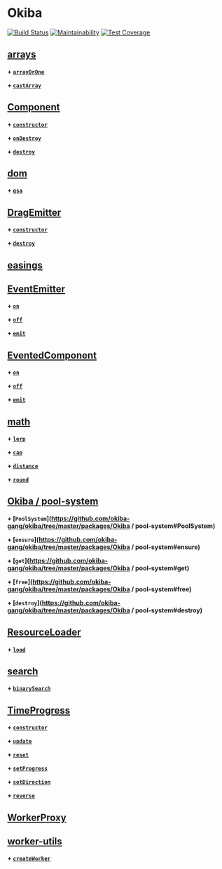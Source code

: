 # Okiba


[![Build Status](https://semaphoreci.com/api/v1/okiba-gang/okiba/branches/master/shields_badge.svg)](https://semaphoreci.com/okiba-gang/okiba)
[![Maintainability](https://api.codeclimate.com/v1/badges/29a8700f940f1019e52e/maintainability)](https://codeclimate.com/github/okiba-gang/okiba/maintainability)
[![Test Coverage](https://api.codeclimate.com/v1/badges/29a8700f940f1019e52e/test_coverage)](https://codeclimate.com/github/okiba-gang/okiba/test_coverage)



## [arrays]()

  
  
**\+ [`arrayOrOne`](https://github.com/okiba-gang/okiba/tree/master/packages/arrays#arrayOrOne)**
  
**\+ [`castArray`](https://github.com/okiba-gang/okiba/tree/master/packages/arrays#castArray)**
  
  

## [Component]()

  
  
**\+ [`constructor`](https://github.com/okiba-gang/okiba/tree/master/packages/Component#Component)**
  
**\+ [`onDestroy`](https://github.com/okiba-gang/okiba/tree/master/packages/Component#onDestroy)**
  
**\+ [`destroy`](https://github.com/okiba-gang/okiba/tree/master/packages/Component#destroy)**
  
  

## [dom]()

  
  
**\+ [`qsa`](https://github.com/okiba-gang/okiba/tree/master/packages/dom#qsa)**
  
  

## [DragEmitter]()

  
  
**\+ [`constructor`](https://github.com/okiba-gang/okiba/tree/master/packages/DragEmitter#DragEmitter)**
  
**\+ [`destroy`](https://github.com/okiba-gang/okiba/tree/master/packages/DragEmitter#destroy)**
  
  

## [easings]()

  
  
  

## [EventEmitter]()

  
  
**\+ [`on`](https://github.com/okiba-gang/okiba/tree/master/packages/EventEmitter#on)**
  
**\+ [`off`](https://github.com/okiba-gang/okiba/tree/master/packages/EventEmitter#off)**
  
**\+ [`emit`](https://github.com/okiba-gang/okiba/tree/master/packages/EventEmitter#emit)**
  
  

## [EventedComponent]()

  
  
**\+ [`on`](https://github.com/okiba-gang/okiba/tree/master/packages/EventedComponent#on)**
  
**\+ [`off`](https://github.com/okiba-gang/okiba/tree/master/packages/EventedComponent#off)**
  
**\+ [`emit`](https://github.com/okiba-gang/okiba/tree/master/packages/EventedComponent#emit)**
  
  

## [math]()

  
  
**\+ [`lerp`](https://github.com/okiba-gang/okiba/tree/master/packages/math#lerp)**
  
**\+ [`cap`](https://github.com/okiba-gang/okiba/tree/master/packages/math#cap)**
  
**\+ [`distance`](https://github.com/okiba-gang/okiba/tree/master/packages/math#distance)**
  
**\+ [`round`](https://github.com/okiba-gang/okiba/tree/master/packages/math#round)**
  
  

## [Okiba / pool-system]()

  
  
**\+ [`PoolSystem`](https://github.com/okiba-gang/okiba/tree/master/packages/Okiba / pool-system#PoolSystem)**
  
**\+ [`ensure`](https://github.com/okiba-gang/okiba/tree/master/packages/Okiba / pool-system#ensure)**
  
**\+ [`get`](https://github.com/okiba-gang/okiba/tree/master/packages/Okiba / pool-system#get)**
  
**\+ [`free`](https://github.com/okiba-gang/okiba/tree/master/packages/Okiba / pool-system#free)**
  
**\+ [`destroy`](https://github.com/okiba-gang/okiba/tree/master/packages/Okiba / pool-system#destroy)**
  
  

## [ResourceLoader]()

  
  
**\+ [`load`](https://github.com/okiba-gang/okiba/tree/master/packages/ResourceLoader#load)**
  
  

## [search]()

  
  
**\+ [`binarySearch`](https://github.com/okiba-gang/okiba/tree/master/packages/search#binarySearch)**
  
  

## [TimeProgress]()

  
  
**\+ [`constructor`](https://github.com/okiba-gang/okiba/tree/master/packages/TimeProgress#TimeProgress)**
  
**\+ [`update`](https://github.com/okiba-gang/okiba/tree/master/packages/TimeProgress#update)**
  
**\+ [`reset`](https://github.com/okiba-gang/okiba/tree/master/packages/TimeProgress#reset)**
  
**\+ [`setProgress`](https://github.com/okiba-gang/okiba/tree/master/packages/TimeProgress#setProgress)**
  
**\+ [`setDirection`](https://github.com/okiba-gang/okiba/tree/master/packages/TimeProgress#setDirection)**
  
**\+ [`reverse`](https://github.com/okiba-gang/okiba/tree/master/packages/TimeProgress#reverse)**
  
  

## [WorkerProxy]()

  
  
  

## [worker-utils]()

  
  
**\+ [`createWorker`](https://github.com/okiba-gang/okiba/tree/master/packages/worker-utils#createWorker)**
  
  


